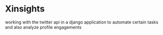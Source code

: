 # Xinsights
working with the twitter api in a django application to automate certain tasks and also analyze profile engagements
